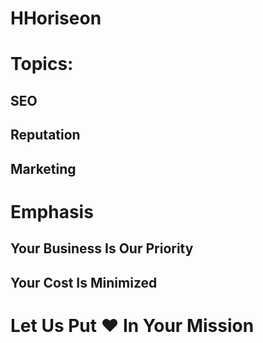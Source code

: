 # HHoriseon


# Topics:
## SEO

## Reputation

## Marketing



# Emphasis
## Your Business Is Our Priority

## Your Cost Is Minimized

# Let Us Put ❤️ In Your Mission